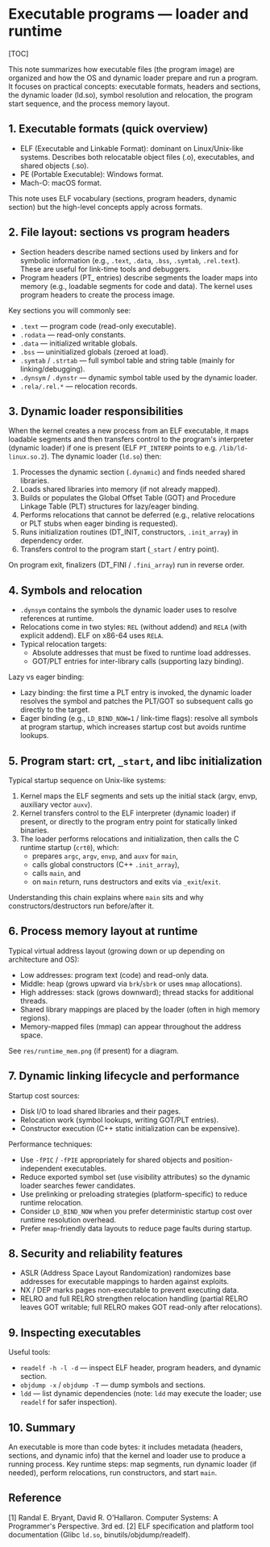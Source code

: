 # Executable programs — loader and runtime

[TOC]

This note summarizes how executable files (the program image) are organized and how the OS and dynamic loader prepare and run a program. It focuses on practical concepts: executable formats, headers and sections, the dynamic loader (ld.so), symbol resolution and relocation, the program start sequence, and the process memory layout.

## 1. Executable formats (quick overview)

- ELF (Executable and Linkable Format): dominant on Linux/Unix-like systems. Describes both relocatable object files (.o), executables, and shared objects (.so).
- PE (Portable Executable): Windows format.
- Mach-O: macOS format.

This note uses ELF vocabulary (sections, program headers, dynamic section) but the high-level concepts apply across formats.

## 2. File layout: sections vs program headers

- Section headers describe named sections used by linkers and for symbolic information (e.g., `.text`, `.data`, `.bss`, `.symtab`, `.rel.text`). These are useful for link-time tools and debuggers.
- Program headers (PT_ entries) describe segments the loader maps into memory (e.g., loadable segments for code and data). The kernel uses program headers to create the process image.

Key sections you will commonly see:
- `.text` — program code (read-only executable).
- `.rodata` — read-only constants.
- `.data` — initialized writable globals.
- `.bss` — uninitialized globals (zeroed at load).
- `.symtab` / `.strtab` — full symbol table and string table (mainly for linking/debugging).
- `.dynsym` / `.dynstr` — dynamic symbol table used by the dynamic loader.
- `.rela/.rel.*` — relocation records.

## 3. Dynamic loader responsibilities

When the kernel creates a new process from an ELF executable, it maps loadable segments and then transfers control to the program's interpreter (dynamic loader) if one is present (ELF `PT_INTERP` points to e.g. `/lib/ld-linux.so.2`). The dynamic loader (`ld.so`) then:

1. Processes the dynamic section (`.dynamic`) and finds needed shared libraries.
2. Loads shared libraries into memory (if not already mapped).
3. Builds or populates the Global Offset Table (GOT) and Procedure Linkage Table (PLT) structures for lazy/eager binding.
4. Performs relocations that cannot be deferred (e.g., relative relocations or PLT stubs when eager binding is requested).
5. Runs initialization routines (DT_INIT, constructors, `.init_array`) in dependency order.
6. Transfers control to the program start (`_start` / entry point).

On program exit, finalizers (DT_FINI / `.fini_array`) run in reverse order.

## 4. Symbols and relocation

- `.dynsym` contains the symbols the dynamic loader uses to resolve references at runtime.
- Relocations come in two styles: `REL` (without addend) and `RELA` (with explicit addend). ELF on x86-64 uses `RELA`.
- Typical relocation targets:
  - Absolute addresses that must be fixed to runtime load addresses.
  - GOT/PLT entries for inter-library calls (supporting lazy binding).

Lazy vs eager binding:
- Lazy binding: the first time a PLT entry is invoked, the dynamic loader resolves the symbol and patches the PLT/GOT so subsequent calls go directly to the target.
- Eager binding (e.g., `LD_BIND_NOW=1` / link-time flags): resolve all symbols at program startup, which increases startup cost but avoids runtime lookups.

## 5. Program start: crt, `_start`, and libc initialization

Typical startup sequence on Unix-like systems:

1. Kernel maps the ELF segments and sets up the initial stack (argv, envp, auxiliary vector `auxv`).
2. Kernel transfers control to the ELF interpreter (dynamic loader) if present, or directly to the program entry point for statically linked binaries.
3. The loader performs relocations and initialization, then calls the C runtime startup (`crt0`), which:
   - prepares `argc`, `argv`, `envp`, and `auxv` for `main`,
   - calls global constructors (C++ `.init_array`),
   - calls `main`, and
   - on `main` return, runs destructors and exits via `_exit`/`exit`.

Understanding this chain explains where `main` sits and why constructors/destructors run before/after it.

## 6. Process memory layout at runtime

Typical virtual address layout (growing down or up depending on architecture and OS):

- Low addresses: program text (code) and read-only data.
- Middle: heap (grows upward via `brk`/`sbrk` or uses `mmap` allocations).
- High addresses: stack (grows downward); thread stacks for additional threads.
- Shared library mappings are placed by the loader (often in high memory regions).
- Memory-mapped files (mmap) can appear throughout the address space.

See `res/runtime_mem.png` (if present) for a diagram.

## 7. Dynamic linking lifecycle and performance

Startup cost sources:
- Disk I/O to load shared libraries and their pages.
- Relocation work (symbol lookups, writing GOT/PLT entries).
- Constructor execution (C++ static initialization can be expensive).

Performance techniques:
- Use `-fPIC` / `-fPIE` appropriately for shared objects and position-independent executables.
- Reduce exported symbol set (use visibility attributes) so the dynamic loader searches fewer candidates.
- Use prelinking or preloading strategies (platform-specific) to reduce runtime relocation.
- Consider `LD_BIND_NOW` when you prefer deterministic startup cost over runtime resolution overhead.
- Prefer `mmap`-friendly data layouts to reduce page faults during startup.

## 8. Security and reliability features

- ASLR (Address Space Layout Randomization) randomizes base addresses for executable mappings to harden against exploits.
- NX / DEP marks pages non-executable to prevent executing data.
- RELRO and full RELRO strengthen relocation handling (partial RELRO leaves GOT writable; full RELRO makes GOT read-only after relocations).

## 9. Inspecting executables

Useful tools:
- `readelf -h -l -d` — inspect ELF header, program headers, and dynamic section.
- `objdump -x` / `objdump -T` — dump symbols and sections.
- `ldd` — list dynamic dependencies (note: `ldd` may execute the loader; use `readelf` for safer inspection).

## 10. Summary

An executable is more than code bytes: it includes metadata (headers, sections, and dynamic info) that the kernel and loader use to produce a running process. Key runtime steps: map segments, run dynamic loader (if needed), perform relocations, run constructors, and start `main`.

## Reference

[1] Randal E. Bryant, David R. O'Hallaron. Computer Systems: A Programmer's Perspective. 3rd ed.
[2] ELF specification and platform tool documentation (Glibc `ld.so`, binutils/objdump/readelf).
